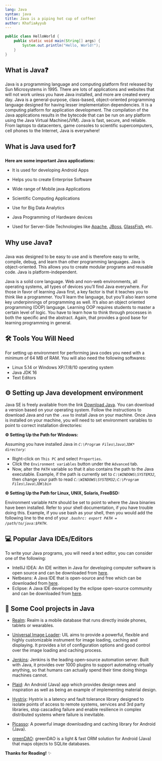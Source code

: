 ```yaml
---
lang: Java
syntax: java
title: Java is a piping hot cup of coffee!
author: KhafiaAyyub
---
```


```java
public class HelloWorld {
    public static void main(String[] args) {
        System.out.println("Hello, World!"); 
    }
}
```

## What is Java❓

Java is a programming language and computing platform first released by Sun Microsystems in 1995. There are lots of applications and websites that will not work unless you have 
Java installed, and more are created every day. Java is a general-purpose, class-based, object-oriented programming language designed for having lesser implementation dependencies. It is a computing platform for application development. The compilation of the Java applications results in the bytecode that can be run on any platform using the 
Java Virtual Machine(JVM). Java is fast, secure, and reliable. From laptops to datacenters, game consoles to scientific supercomputers, cell phones to the Internet, Java is 
everywhere!

## What is Java used for❓

**Here are some important Java applications:**

- It is used for developing Android Apps

- Helps you to create Enterprise Software

- Wide range of Mobile java Applications

- Scientific Computing Applications

- Use for Big Data Analytics

- Java Programming of Hardware devices

- Used for Server-Side Technologies like [Apache](https://commons.apache.org/), [JBoss](https://developers.redhat.com/products/eap/overview), [GlassFish](https://javaee.github.io/glassfish/), etc.
    
## Why use Java❓

Java was designed to be easy to use and is therefore easy to write, compile, debug, and learn than other programming languages. Java is object-oriented. This allows you to create modular programs and reusable code. Java is platform-independent.

Java is a solid core language. Web and non-web environments, all operating systems, all types of devices you’ll find Java everywhere. For those in favor of learning Java first, a key factor is that it teaches you to think like a programmer. You’ll learn the language, but you’ll also learn some key underpinnings of programming as well. It’s also an object oriented programming (OOP) language. Learning OOP requires students to master a certain level of logic. You have to learn how to think through processes in both the specific and the abstract. Again, that provides a good base for learning programming in general.

## 🛠️ Tools You Will Need

For setting up environment for performing java codes you need with a minimum of 64 MB of RAM.
You will also need the following softwares:
- Linux 5.14 or Windows XP/7/8/10 operating system
- Java JDK 16
- Text Editors


## ⚙️ Setting up Java development environment

Java SE is freely available from the link [Download Java](https://www.oracle.com/java/technologies/javase/javase-jdk8-downloads.html). You can download a version based on your 
operating system. Follow the instructions to download Java and run the `.exe` to install Java on your machine. Once Java is installed on your machine, you will need to set 
environment variables to point to correct installation directories:

**⚙️ Setting Up the Path for Windows:**

Assuming you have installed Java in *`C:\Program Files\Java\JDK* directory`:*
- Right-click on `This PC` and select `Properties`.
- Click the `Environment variables` button under the `Advanced` tab.
- Now, alter the `PATH` variable so that it also contains the path to the Java executable. Example, if the path is currently set to *`C:\WINDOWS\SYSTEM32`*, then change your 
path to read *`C:\WINDOWS\SYSTEM32;C:\Program Files\Java\JDK\bin`*

**⚙️ Setting Up the Path for Linux, UNIX, Solaris, FreeBSD:** 

Environment variable `PATH` should be set to point to where the Java binaries have been installed. Refer to your shell documentation, if you have trouble doing this. Example, if
you use bash as your shell, then you would add the following line to the end of your *`.bashrc: export PATH = /path/to/java:$PATH`*.

## 💻 Popular Java IDEs/Editors

To write your Java programs, you will need a text editor, you can consider one of the following:

- IntelliJ IDEA: An IDE written in Java for developing computer software is open source and can be downloaded from [here](https://www.jetbrains.com/idea).
- Netbeans: A Java IDE that is open-source and free which can be downloaded from [here](https://www.netbeans.org/index.html).
- Eclipse: A Java IDE developed by the eclipse open-source community and can be downloaded from [here](https://www.eclipse.org).


## 🎉 Some Cool projects in Java

- [Realm](https://github.com/realm/realm-java): Realm is a mobile database that runs directly inside phones, tablets or wearables.
 
- [Universal Image Loader](https://github.com/nostra13/Android-Universal-Image-Loader): UIL aims to provide a powerful, flexible and highly customizable instrument for image 
loading, caching and displaying. It provides a lot of configuration options and good control over the image loading and caching process.

- [Jenkins](https://github.com/jenkinsci/jenkins): Jenkins is the leading open-source automation server. Built with Java, it provides over 1000 plugins to support automating
virtually anything, so that humans can actually spend their time doing things machines cannot.

- [Plaid](https://github.com/nickbutcher/plaid): An Android (Java) app which provides design news and inspiration as well as being an example of implementing material design.

- [Hystrix](https://github.com/Netflix/Hystrix): Hystrix is a latency and fault tolerance library designed to isolate points of access to remote systems, services and 3rd party 
libraries, stop cascading failure and enable resilience in complex distributed systems where failure is inevitable.

- [Picasso](https://github.com/square/picasso): A powerful image downloading and caching library for Android (Java).

- [greenDAO](https://github.com/greenrobot/greenDAO): greenDAO is a light & fast ORM solution for Android (Java) that maps objects to SQLite databases.


**Thanks for Reading!** ✨

